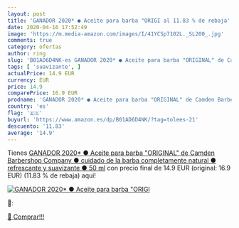 ```yaml
---
layout: post
title: 'GANADOR 2020* ● Aceite para barba "ORIGI al 11.83 % de rebaja'
date: 2020-04-16 17:52:49
image: 'https://m.media-amazon.com/images/I/41YCSp7102L._SL200_.jpg'
comments: true
category: ofertas
author: ring
slug: 'B01AD6D4NK-es GANADOR 2020* ● Aceite para barba "ORIGINAL" de Camden...'
tags: [ 'suavizante', ]
actualPrice: 14.9 EUR
currency: EUR
price: 14.9
comparePrice: 16.9 EUR
prodname: 'GANADOR 2020* ● Aceite para barba "ORIGINAL" de Camden Barbershop Company ● cuidado de la barba completamente natural ● refrescante y suavizante ● 50 ml'
country: 'es'
flag: '🇪🇸'
buyurl: 'https://www.amazon.es/dp/B01AD6D4NK/?tag=tolees-21'
descuento: '11.83'
average: '14.9'
---
```


Tienes [GANADOR 2020* ● Aceite para barba "ORIGINAL" de Camden Barbershop Company ● cuidado de la barba completamente natural ● refrescante y suavizante ● 50 ml](https://www.amazon.es/dp/B01AD6D4NK/?tag=tolees-21) con precio final de  14.9 EUR (original: 16.9 EUR) (11.83 %  de rebaja) aqui!

[![GANADOR 2020* ● Aceite para barba "ORIGI](https://m.media-amazon.com/images/I/41YCSp7102L._SL200_.jpg)](https://www.amazon.es/dp/B01AD6D4NK/?tag=tolees-21)

🔎:


[🛒 Comprar!!!](https://www.amazon.es/dp/B01AD6D4NK/?tag=tolees-21)
